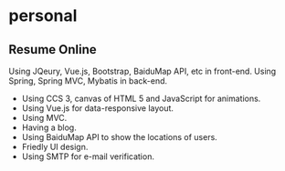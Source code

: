 # personal
## Resume Online

Using JQeury, Vue.js, Bootstrap, BaiduMap API, etc in front-end.
Using Spring, Spring MVC, Mybatis in back-end.

+ Using CCS 3, canvas of HTML 5 and JavaScript for animations.
+ Using Vue.js for data-responsive layout.
+ Using MVC.
+ Having a blog.
+ Using BaiduMap API to show the locations of users.
+ Friedly UI design.
+ Using SMTP for e-mail verification.
